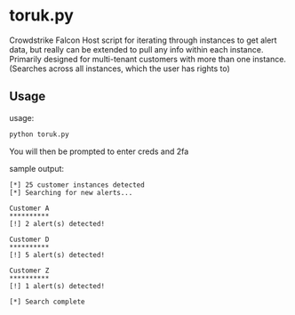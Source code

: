 # toruk.py

Crowdstrike Falcon Host script for iterating through instances to get alert data, but really can be extended to pull any info within each instance. Primarily designed for multi-tenant customers with more than one instance. (Searches across all instances, which the user has rights to)

## Usage

usage: 
```python
python toruk.py
```
You will then be prompted to enter creds and 2fa

sample output:
```
[*] 25 customer instances detected
[*] Searching for new alerts...

Customer A
**********
[!] 2 alert(s) detected!

Customer D
**********
[!] 5 alert(s) detected!

Customer Z
**********
[!] 1 alert(s) detected!

[*] Search complete
```
